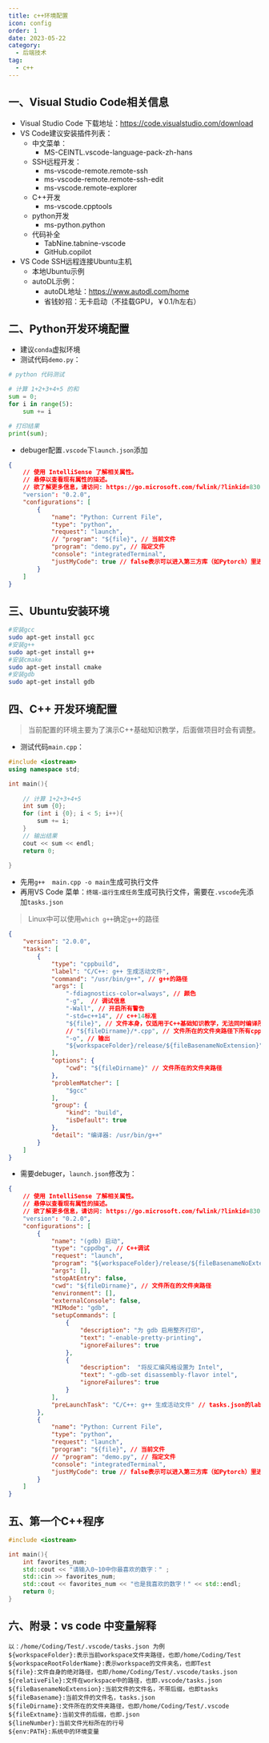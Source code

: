 ```yaml
---
title: c++环境配置
icon: config
order: 1
date: 2023-05-22
category:
  - 后端技术
tag:
  - c++
---
```


## 一、Visual Studio Code相关信息

* Visual Studio Code 下载地址：<https://code.visualstudio.com/download>
* VS Code建议安装插件列表：
  * 中文菜单：
    * MS-CEINTL.vscode-language-pack-zh-hans
  * SSH远程开发：
    * ms-vscode-remote.remote-ssh
    * ms-vscode-remote.remote-ssh-edit
    * ms-vscode.remote-explorer
  * C++开发
    * ms-vscode.cpptools
  * python开发
    * ms-python.python
  * 代码补全
    * TabNine.tabnine-vscode
    * GitHub.copilot
* VS Code SSH远程连接Ubuntu主机
  * 本地Ubuntu示例
  * autoDL示例：
    * autoDL地址：<https://www.autodl.com/home>
    * 省钱妙招：无卡启动（不挂载GPU，￥0.1/h左右）

## 二、Python开发环境配置

* 建议`conda`虚拟环境
* 测试代码`demo.py`：

```python
# python 代码测试

# 计算 1+2+3+4+5 的和
sum = 0;
for i in range(5):
    sum += i

# 打印结果
print(sum);
```

* debuger配置`.vscode`下`launch.json`添加

```json
{
    // 使用 IntelliSense 了解相关属性。 
    // 悬停以查看现有属性的描述。
    // 欲了解更多信息，请访问: https://go.microsoft.com/fwlink/?linkid=830387
    "version": "0.2.0",
    "configurations": [
        {
            "name": "Python: Current File",
            "type": "python",
            "request": "launch",
            // "program": "${file}", // 当前文件
            "program": "demo.py", // 指定文件
            "console": "integratedTerminal",
            "justMyCode": true // false表示可以进入第三方库（如Pytorch）里进行调试
        }
    ]
}
```

## 三、Ubuntu安装环境

```bash
#安装gcc
sudo apt-get install gcc
#安装g++
sudo apt-get install g++
#安装cmake
sudo apt-get install cmake
#安装gdb
sudo apt-get install gdb
```

## 四、C++ 开发环境配置

> 当前配置的环境主要为了演示C++基础知识教学，后面做项目时会有调整。

* 测试代码`main.cpp`：

```cpp
#include <iostream>
using namespace std;

int main(){
    
    // 计算 1+2+3+4+5
    int sum {0};
    for (int i {0}; i < 5; i++){
        sum += i;
    }
    // 输出结果
    cout << sum << endl;
    return 0;
    
}
```

* 先用`g++  main.cpp -o main`生成可执行文件
* 再用VS Code 菜单：`终端-运行生成任务`生成可执行文件，需要在`.vscode`先添加`tasks.json`

> Linux中可以使用`which g++`确定`g++`的路径

```json
{
    "version": "2.0.0",
    "tasks": [
        {
            "type": "cppbuild",
            "label": "C/C++: g++ 生成活动文件",
            "command": "/usr/bin/g++", // g++的路径
            "args": [
                "-fdiagnostics-color=always", // 颜色
                "-g",  // 调试信息
                "-Wall", // 开启所有警告
                "-std=c++14", // c++14标准
                "${file}", // 文件本身，仅适用于C++基础知识教学，无法同时编译所有文件
                // "${fileDirname}/*.cpp", // 文件所在的文件夹路径下所有cpp文件
                "-o", // 输出
                "${workspaceFolder}/release/${fileBasenameNoExtension}" // 文件所在的文件夹路径/release/当前文件的文件名，不带后缀
            ],
            "options": {
                "cwd": "${fileDirname}" // 文件所在的文件夹路径
            },
            "problemMatcher": [
                "$gcc"
            ],
            "group": {
                "kind": "build",
                "isDefault": true
            },
            "detail": "编译器: /usr/bin/g++"
        }
    ]
}
```

* 需要debuger，`launch.json`修改为：

```json
{
    // 使用 IntelliSense 了解相关属性。 
    // 悬停以查看现有属性的描述。
    // 欲了解更多信息，请访问: https://go.microsoft.com/fwlink/?linkid=830387
    "version": "0.2.0",
    "configurations": [
        {
            "name": "(gdb) 启动",
            "type": "cppdbg", // C++调试
            "request": "launch",
            "program": "${workspaceFolder}/release/${fileBasenameNoExtension}",  // 文件所在的文件夹路径/release/当前文件的文件名，不带后缀
            "args": [],
            "stopAtEntry": false,
            "cwd": "${fileDirname}", // 文件所在的文件夹路径
            "environment": [],
            "externalConsole": false,
            "MIMode": "gdb",
            "setupCommands": [
                {
                    "description": "为 gdb 启用整齐打印",
                    "text": "-enable-pretty-printing",
                    "ignoreFailures": true
                },
                {
                    "description":  "将反汇编风格设置为 Intel",
                    "text": "-gdb-set disassembly-flavor intel",
                    "ignoreFailures": true
                }
            ],
            "preLaunchTask": "C/C++: g++ 生成活动文件" // tasks.json的label
        },
        {
            "name": "Python: Current File",
            "type": "python",
            "request": "launch",
            "program": "${file}", // 当前文件
            // "program": "demo.py", // 指定文件
            "console": "integratedTerminal",
            "justMyCode": true // false表示可以进入第三方库（如Pytorch）里进行调试
        }
    ]
}
```

## 五、第一个C++程序

```cpp
#include <iostream>

int main(){
    int favorites_num;
    std::cout << "请输入0~10中你最喜欢的数字：" ;
    std::cin >> favorites_num;
    std::cout << favorites_num << "也是我喜欢的数字！" << std::endl;
    return 0;
}
```

## 六、附录：vs code 中变量解释

```text
以：/home/Coding/Test/.vscode/tasks.json 为例
${workspaceFolder}:表示当前workspace文件夹路径，也即/home/Coding/Test
${workspaceRootFolderName}:表示workspace的文件夹名，也即Test
${file}:文件自身的绝对路径，也即/home/Coding/Test/.vscode/tasks.json
${relativeFile}:文件在workspace中的路径，也即.vscode/tasks.json
${fileBasenameNoExtension}:当前文件的文件名，不带后缀，也即tasks
${fileBasename}:当前文件的文件名，tasks.json
${fileDirname}:文件所在的文件夹路径，也即/home/Coding/Test/.vscode
${fileExtname}:当前文件的后缀，也即.json
${lineNumber}:当前文件光标所在的行号
${env:PATH}:系统中的环境变量
```
